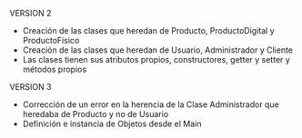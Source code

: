VERSION 2
- Creación de las clases que heredan de Producto, ProductoDigital y ProductoFisico
- Creación de las clases que heredan de Usuario, Administrador y Cliente
- Las clases tienen sus atributos propios, constructores, getter y setter y métodos propios

VERSION 3
- Corrección de un error en la herencia de la Clase Administrador que heredaba de Producto y no de Usuario
- Definición e instancia de Objetos desde el Main
